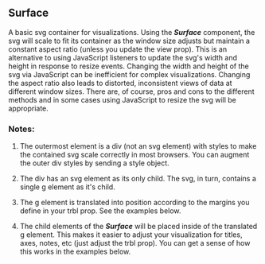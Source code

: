 ## Surface

A basic svg container for visualizations.
Using the ***Surface*** component, the svg will scale to fit its container as the window size adjusts but maintain a constant aspect ratio (unless you update the view prop).
This is an alternative to using JavaScript listeners to update the svg's width and height in response to resize events.
Changing the width and height of the svg via JavaScript can be inefficient for complex visualizations.
Changing the aspect ratio also leads to distorted, inconsistent views of data at different window sizes.
There are, of course, pros and cons to the different methods and in some cases using JavaScript to resize the svg will be appropriate.

### Notes:

1. The outermost element is a div (not an svg element) with styles to make the contained svg scale correctly in most browsers.
You can augment the outer div styles by sending a style object. 

2. The div has an svg element as its only child. The svg, in turn, contains a single g element as it's child.

3. The g element is translated into position according to the margins you define in your trbl prop. See the examples below.

4. The child elements of the ***Surface*** will be placed inside of the translated g element.
This makes it easier to adjust your visualization for titles, axes, notes, etc (just adjust the trbl prop).
You can get a sense of how this works in the examples below.
